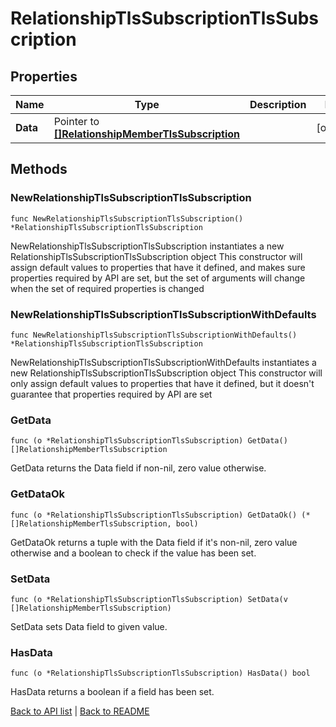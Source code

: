 # RelationshipTlsSubscriptionTlsSubscription

## Properties

Name | Type | Description | Notes
------------ | ------------- | ------------- | -------------
**Data** | Pointer to [**[]RelationshipMemberTlsSubscription**](RelationshipMemberTlsSubscription.md) |  | [optional] 

## Methods

### NewRelationshipTlsSubscriptionTlsSubscription

`func NewRelationshipTlsSubscriptionTlsSubscription() *RelationshipTlsSubscriptionTlsSubscription`

NewRelationshipTlsSubscriptionTlsSubscription instantiates a new RelationshipTlsSubscriptionTlsSubscription object
This constructor will assign default values to properties that have it defined,
and makes sure properties required by API are set, but the set of arguments
will change when the set of required properties is changed

### NewRelationshipTlsSubscriptionTlsSubscriptionWithDefaults

`func NewRelationshipTlsSubscriptionTlsSubscriptionWithDefaults() *RelationshipTlsSubscriptionTlsSubscription`

NewRelationshipTlsSubscriptionTlsSubscriptionWithDefaults instantiates a new RelationshipTlsSubscriptionTlsSubscription object
This constructor will only assign default values to properties that have it defined,
but it doesn't guarantee that properties required by API are set

### GetData

`func (o *RelationshipTlsSubscriptionTlsSubscription) GetData() []RelationshipMemberTlsSubscription`

GetData returns the Data field if non-nil, zero value otherwise.

### GetDataOk

`func (o *RelationshipTlsSubscriptionTlsSubscription) GetDataOk() (*[]RelationshipMemberTlsSubscription, bool)`

GetDataOk returns a tuple with the Data field if it's non-nil, zero value otherwise
and a boolean to check if the value has been set.

### SetData

`func (o *RelationshipTlsSubscriptionTlsSubscription) SetData(v []RelationshipMemberTlsSubscription)`

SetData sets Data field to given value.

### HasData

`func (o *RelationshipTlsSubscriptionTlsSubscription) HasData() bool`

HasData returns a boolean if a field has been set.


[Back to API list](../README.md#documentation-for-api-endpoints) | [Back to README](../README.md)


